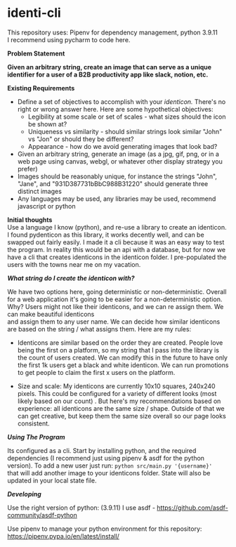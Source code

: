 # identi-cli

This repository uses:
Pipenv for dependency management, python 3.9.11  
I recommend using pycharm to code here.

**Problem Statement**

****Given an arbitrary string, create an image that can serve as a unique identifier for a user of a B2B productivity app like slack, notion, etc.****

**Existing Requirements**

- Define a set of objectives to accomplish with your *identicon.* There's no right or wrong answer here. Here are some hypothetical objectives:
    - Legibility at some scale or set of scales - what sizes should the icon be shown at?
    - Uniqueness vs similarity - should similar strings look similar "John" vs "Jon" or should they be different?
    - Appearance - how do we avoid generating images that look bad?
- Given an arbitrary string, generate an image (as a jpg, gif, png, or in a web page using canvas, webgl, or whatever other display strategy you prefer)
- Images should be reasonably unique, for instance the strings "John", "Jane", and "931D387731bBbC988B31220" should generate three distinct images
- Any languages may be used, any libraries may be used, recommend javascript or python

**Initial thoughts**  
Use a language I know (python), and re-use a library to create an identicon.  I found pydenticon as this library, it works
decently well, and can be swapped out fairly easily.  I made it a cli because it was an easy way to test the program.  In reality
this would be an api with a database, but for now we have a cli that creates identicons in the identicon folder.  I pre-populated the
users with the towns near me on my vacation.

***What string do I create the identicon with?***

We have two options here, going deterministic or non-deterministic.  Overall for a web application it's going to be easier
for a non-deterministic option.  Why?  Users might not like their identicons, and we can re assign them.  We can make beautiful identicons  
and assign them to any user name.  We can decide how similar identicons are based on the string / what assigns them.  Here are my rules:

- Identicons are similar based on the order they are created.  People love being the first on a platform, so my string that I pass into
the library is the count of users created.  We can modify this in the future to have only the first 1k users get a black and white identicon.
We can run promotions to get people to claim the first x users on the platform.

- Size and scale:
    My identicons are currently 10x10 squares, 240x240 pixels.  This could be configured for a variety of different looks (most likely based on our count)
    .  But here's my recommendations based on experience: all identicons are the same size / shape.  Outside of that we can get creative, but keep them the same
    size overall so our page looks consistent.
    
    
***Using The Program***

Its configured as a cli.  Start by installing python, and the required dependencies (I recommend just using pipenv & asdf for the python version).
To add a new user just run:
`python src/main.py '{username}'`  
that will add another image to your identicons folder.  State will also be updated in your local state file.

***Developing***

Use the right version of python: (3.9.11)
I use asdf - https://github.com/asdf-community/asdf-python

Use pipenv to manage your python environment for this repository:
https://pipenv.pypa.io/en/latest/install/